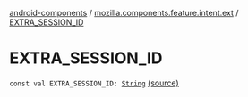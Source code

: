 [android-components](../index.md) / [mozilla.components.feature.intent.ext](index.md) / [EXTRA_SESSION_ID](./-e-x-t-r-a_-s-e-s-s-i-o-n_-i-d.md)

# EXTRA_SESSION_ID

`const val EXTRA_SESSION_ID: `[`String`](https://kotlinlang.org/api/latest/jvm/stdlib/kotlin/-string/index.html) [(source)](https://github.com/mozilla-mobile/android-components/blob/master/components/feature/intent/src/main/java/mozilla/components/feature/intent/ext/IntentExtensions.kt#L10)